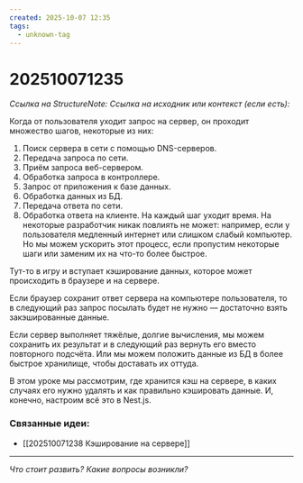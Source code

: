```yaml
---
created: 2025-10-07 12:35
tags:
  - unknown-tag
---
```

# 202510071235
*Ссылка на StructureNote:*
*Ссылка на исходник или контекст (если есть):* 

Когда от пользователя уходит запрос на сервер, он проходит множество шагов, некоторые из них:
1. Поиск сервера в сети с помощью DNS-серверов.
2. Передача запроса по сети.
3. Приём запроса веб-сервером.
4. Обработка запроса в контроллере.
5. Запрос от приложения к базе данных.
6. Обработка данных из БД.
7. Передача ответа по сети.
8. Обработка ответа на клиенте.
На каждый шаг уходит время. На некоторые разработчик никак повлиять не может: например, если у пользователя медленный интернет или слишком слабый компьютер. Но мы можем ускорить этот процесс, если пропустим некоторые шаги или заменим их на что-то более быстрое.

Тут-то в игру и вступает кэширование данных, которое может происходить в браузере и на сервере.

Если браузер сохранит ответ сервера на компьютере пользователя, то в следующий раз запрос посылать будет не нужно — достаточно взять закэшированные данные.

Если сервер выполняет тяжёлые, долгие вычисления, мы можем сохранить их результат и в следующий раз вернуть его вместо повторного подсчёта. Или мы можем положить данные из БД в более быстрое хранилище, чтобы доставать их оттуда.

В этом уроке мы рассмотрим, где хранится кэш на сервере, в каких случаях его нужно удалять и как правильно кэшировать данные. И, конечно, настроим всё это в Nest.js.
### Связанные идеи:
* [[202510071238 Кэширование на сервере]]
---

*Что стоит развить? Какие вопросы возникли?*